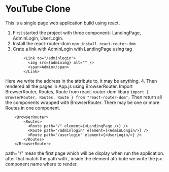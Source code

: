 # YouTube Clone
This is a single page web application build using react.

1. First started the project with three component- LandingPage, AdminLogin, UserLogin.
2. Install the react-router-dom 
        `npm install react-router-dom`
3. Crate a link with AdminLogin with LandingPage using <Link> tag
```
        <Link to="/adminlogin">
          <img src={adminimg} alt="" />
          <span>Admin</span>
        </Link>
```
Here we write the address in the attribute to, it may be anything.
4. Then rendered all the pages in App.js using BrowserRouter. Import BrowserRouter, Routes, Route from react-router-dom libary
        `import { BrowserRouter, Routes, Route } from "react-router-dom";`
Then return all the components wrapped with BrowserRouter. There may be one or more Routes in one component.
```
    <BrowserRouter>
        <Routes>
          <Route path="/" element={<LandingPage />} />
          <Route path="/adminlogin" element={<AdminLongin/>} />
          <Route path="/userlogin" element={<UserLogin/>} />
        </Routes>
    </BrowserRouter>
```

path="/" mean the first page which will be display when run the application.
after that match the path with <Link to="">, inside the element attribute we write the jsx component name where to render. 
